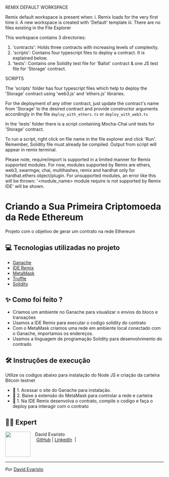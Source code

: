 REMIX DEFAULT WORKSPACE

Remix default workspace is present when:
i. Remix loads for the very first time 
ii. A new workspace is created with 'Default' template
iii. There are no files existing in the File Explorer

This workspace contains 3 directories:

1. 'contracts': Holds three contracts with increasing levels of complexity.
2. 'scripts': Contains four typescript files to deploy a contract. It is explained below.
3. 'tests': Contains one Solidity test file for 'Ballot' contract & one JS test file for 'Storage' contract.

SCRIPTS

The 'scripts' folder has four typescript files which help to deploy the 'Storage' contract using 'web3.js' and 'ethers.js' libraries.

For the deployment of any other contract, just update the contract's name from 'Storage' to the desired contract and provide constructor arguments accordingly 
in the file `deploy_with_ethers.ts` or  `deploy_with_web3.ts`

In the 'tests' folder there is a script containing Mocha-Chai unit tests for 'Storage' contract.

To run a script, right click on file name in the file explorer and click 'Run'. Remember, Solidity file must already be compiled.
Output from script will appear in remix terminal.

Please note, require/import is supported in a limited manner for Remix supported modules.
For now, modules supported by Remix are ethers, web3, swarmgw, chai, multihashes, remix and hardhat only for hardhat.ethers object/plugin.
For unsupported modules, an error like this will be thrown: '<module_name> module require is not supported by Remix IDE' will be shown.


# Criando a Sua Primeira Criptomoeda da Rede Ethereum

Projeto com o objetivo de gerar um contrato na rede Ethereum

## 💻 Tecnologias utilizadas no projeto

- [Ganache](https://archive.trufflesuite.com/ganache/) 
- [IDE Remix](https://remix.ethereum.org/) 
- [MetaMask](https://metamask.io/)
- [Truffle](https://archive.trufflesuite.com/)
- [Solidity](https://soliditylang.org/)

## ✨ Como foi feito ?

- Criamos um ambiente no Ganache para visualizar o envios do bloco e transações
- Usamos a IDE Remix para executar o codigo solidity do contrato
- Com o MetaMask criamos uma rede em ambiente local conectado com o Ganache, importamos os endereços.
- Usamos a linguagem de programação Solidity para desenvolvimento do contrado


## 🛠️ Instruções de execução

Utilize os codigos abaixo para instalação do Node JS e criação da carteira Bitcoin testnet

- 🤖 1. Acessar o site do Ganache para instalação.
- 🤖 2. Baixe a extensão do MetaMask para controlar a rede e carteira
- 🤖 1. Na IDE Remix desenvolva o contrato, compile o codigo e faça o deploy para interagir com o contrato


## 👨‍💻 Expert

<p>
    <img 
      align=left 
      margin=10 
      width=80 
      src="https://avatars.githubusercontent.com/u/111706212?v=4"
    />
    <p>&nbsp&nbsp&nbsp;David Evaristo<br>
    &nbsp&nbsp&nbsp
    <a href="https://github.com/david-evaristo">
    GitHub</a>&nbsp;|
    <a href="https://www.linkedin.com/in/david-evaristo/">LinkedIn</a>
&nbsp;|&nbsp;
</p>
<br/><br/>
<p>

---

Por [David Evaristo](https://github.com/david-evaristo)
